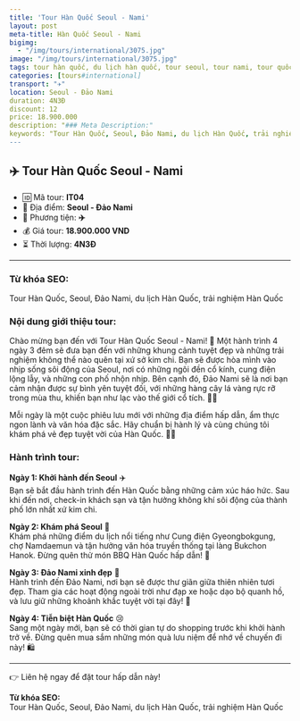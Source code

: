 ```yaml
---
title: 'Tour Hàn Quốc Seoul - Nami'
layout: post
meta-title: Hàn Quốc Seoul - Nami
bigimg:
  - "/img/tours/international/3075.jpg"
image: "/img/tours/international/3075.jpg"
tags: tour hàn quốc, du lịch hàn quốc, tour seoul, tour nami, tour quốc tế
categories: [tours#international]
transport: "✈️"
location: Seoul - Đảo Nami
duration: 4N3Đ
discount: 12
price: 18.900.000
description: "### Meta Description:"
keywords: "Tour Hàn Quốc, Seoul, Đảo Nami, du lịch Hàn Quốc, trải nghiệm Hàn Quốc"
---
```


## ✈️ Tour Hàn Quốc Seoul - Nami

- 🆔 Mã tour: **IT04**
- 📍 Địa điểm: **Seoul - Đảo Nami**
- 🚗 Phương tiện: **✈️**
- 💰 Giá tour: **18.900.000 VND**
- ⏳ Thời lượng: **4N3Đ**

---

### Từ khóa SEO:
Tour Hàn Quốc, Seoul, Đảo Nami, du lịch Hàn Quốc, trải nghiệm Hàn Quốc

### Nội dung giới thiệu tour:
Chào mừng bạn đến với Tour Hàn Quốc Seoul - Nami! 🌟 Một hành trình 4 ngày 3 đêm sẽ đưa bạn đến với những khung cảnh tuyệt đẹp và những trải nghiệm không thể nào quên tại xứ sở kim chi. Bạn sẽ được hòa mình vào nhịp sống sôi động của Seoul, nơi có những ngôi đền cổ kính, cung điện lộng lẫy, và những con phố nhộn nhịp. Bên cạnh đó, Đảo Nami sẽ là nơi bạn cảm nhận được sự bình yên tuyệt đối, với những hàng cây lá vàng rực rỡ trong mùa thu, khiến bạn như lạc vào thế giới cổ tích. 🍂✨

Mỗi ngày là một cuộc phiêu lưu mới với những địa điểm hấp dẫn, ẩm thực ngon lành và văn hóa đặc sắc. Hãy chuẩn bị hành lý và cùng chúng tôi khám phá vẻ đẹp tuyệt vời của Hàn Quốc. 🔑👣

### Hành trình tour:
**Ngày 1: Khởi hành đến Seoul** ✈️  
Bạn sẽ bắt đầu hành trình đến Hàn Quốc bằng những cảm xúc háo hức. Sau khi đến nơi, check-in khách sạn và tận hưởng không khí sôi động của thành phố lớn nhất xứ kim chi.

**Ngày 2: Khám phá Seoul** 🏯  
Khám phá những điểm du lịch nổi tiếng như Cung điện Gyeongbokgung, chợ Namdaemun và tận hưởng văn hóa truyền thống tại làng Bukchon Hanok. Đừng quên thử món BBQ Hàn Quốc hấp dẫn! 🍖

**Ngày 3: Đảo Nami xinh đẹp** 🌳  
Hành trình đến Đảo Nami, nơi bạn sẽ được thư giãn giữa thiên nhiên tươi đẹp. Tham gia các hoạt động ngoài trời như đạp xe hoặc dạo bộ quanh hồ, và lưu giữ những khoảnh khắc tuyệt vời tại đây! 📸

**Ngày 4: Tiễn biệt Hàn Quốc** 😢  
Sang một ngày mới, bạn sẽ có thời gian tự do shopping trước khi khởi hành trở về. Đừng quên mua sắm những món quà lưu niệm để nhớ về chuyến đi này! 🛍️

---

👉 Liên hệ ngay để đặt tour hấp dẫn này!

**Từ khóa SEO:**  
Tour Hàn Quốc, Seoul, Đảo Nami, du lịch Hàn Quốc, trải nghiệm Hàn Quốc

